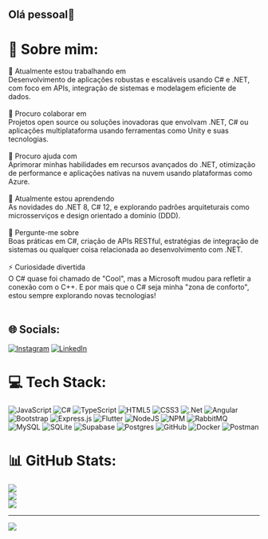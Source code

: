 ## Olá pessoal👋
# 💫 Sobre mim:
🔭 Atualmente estou trabalhando em<br>Desenvolvimento de aplicações robustas e escaláveis usando C# e .NET, com foco em APIs, integração de sistemas e modelagem eficiente de dados.<br><br>👯 Procuro colaborar em<br>Projetos open source ou soluções inovadoras que envolvam .NET, C# ou aplicações multiplataforma usando ferramentas como Unity e suas tecnologias.<br><br>🤝 Procuro ajuda com<br>Aprimorar minhas habilidades em recursos avançados do .NET, otimização de performance e aplicações nativas na nuvem usando plataformas como Azure.<br><br>🌱 Atualmente estou aprendendo<br>As novidades do .NET 8, C# 12, e explorando padrões arquiteturais como microsserviços e design orientado a domínio (DDD).<br><br>💬 Pergunte-me sobre<br>Boas práticas em C#, criação de APIs RESTful, estratégias de integração de sistemas ou qualquer coisa relacionada ao desenvolvimento com .NET.<br><br>⚡ Curiosidade divertida<br>O C# quase foi chamado de "Cool", mas a Microsoft mudou para refletir a conexão com o C++. E por mais que o C# seja minha "zona de conforto", estou sempre explorando novas tecnologias!<br><br>


## 🌐 Socials:
[![Instagram](https://img.shields.io/badge/Instagram-%23E4405F.svg?logo=Instagram&logoColor=white)](https://instagram.com/ianfontesn) [![LinkedIn](https://img.shields.io/badge/LinkedIn-%230077B5.svg?logo=linkedin&logoColor=white)](https://linkedin.com/in/https://linkedin.com/in/ianfontesn) 

# 💻 Tech Stack:
![JavaScript](https://img.shields.io/badge/javascript-%23323330.svg?style=for-the-badge&logo=javascript&logoColor=%23F7DF1E) ![C#](https://img.shields.io/badge/c%23-%23239120.svg?style=for-the-badge&logo=csharp&logoColor=white) ![TypeScript](https://img.shields.io/badge/typescript-%23007ACC.svg?style=for-the-badge&logo=typescript&logoColor=white) ![HTML5](https://img.shields.io/badge/html5-%23E34F26.svg?style=for-the-badge&logo=html5&logoColor=white) ![CSS3](https://img.shields.io/badge/css3-%231572B6.svg?style=for-the-badge&logo=css3&logoColor=white) ![.Net](https://img.shields.io/badge/.NET-5C2D91?style=for-the-badge&logo=.net&logoColor=white) ![Angular](https://img.shields.io/badge/angular-%23DD0031.svg?style=for-the-badge&logo=angular&logoColor=white) ![Bootstrap](https://img.shields.io/badge/bootstrap-%238511FA.svg?style=for-the-badge&logo=bootstrap&logoColor=white) ![Express.js](https://img.shields.io/badge/express.js-%23404d59.svg?style=for-the-badge&logo=express&logoColor=%2361DAFB) ![Flutter](https://img.shields.io/badge/Flutter-%2302569B.svg?style=for-the-badge&logo=Flutter&logoColor=white) ![NodeJS](https://img.shields.io/badge/node.js-6DA55F?style=for-the-badge&logo=node.js&logoColor=white) ![NPM](https://img.shields.io/badge/NPM-%23CB3837.svg?style=for-the-badge&logo=npm&logoColor=white) ![RabbitMQ](https://img.shields.io/badge/rabbitmq-FF6600?style=for-the-badge&logo=rabbitmq&logoColor=white) ![MySQL](https://img.shields.io/badge/mysql-4479A1.svg?style=for-the-badge&logo=mysql&logoColor=white) ![SQLite](https://img.shields.io/badge/sqlite-%2307405e.svg?style=for-the-badge&logo=sqlite&logoColor=white) ![Supabase](https://img.shields.io/badge/Supabase-3ECF8E?style=for-the-badge&logo=supabase&logoColor=white) ![Postgres](https://img.shields.io/badge/postgres-%23316192.svg?style=for-the-badge&logo=postgresql&logoColor=white) ![GitHub](https://img.shields.io/badge/github-%23121011.svg?style=for-the-badge&logo=github&logoColor=white) ![Docker](https://img.shields.io/badge/docker-%230db7ed.svg?style=for-the-badge&logo=docker&logoColor=white) ![Postman](https://img.shields.io/badge/Postman-FF6C37?style=for-the-badge&logo=postman&logoColor=white)
# 📊 GitHub Stats:
![](https://github-readme-stats.vercel.app/api?username=ianfontesn&theme=dark&hide_border=false&include_all_commits=false&count_private=true)<br/>
![](https://github-readme-streak-stats.herokuapp.com/?user=ianfontesn&theme=dark&hide_border=false)<br/>
![](https://github-readme-stats.vercel.app/api/top-langs/?username=ianfontesn&theme=dark&hide_border=false&include_all_commits=false&count_private=true&layout=compact)

---
[![](https://visitcount.itsvg.in/api?id=ianfontesn&icon=0&color=0)](https://visitcount.itsvg.in)

<!-- Proudly created with GPRM ( https://gprm.itsvg.in ) -->
